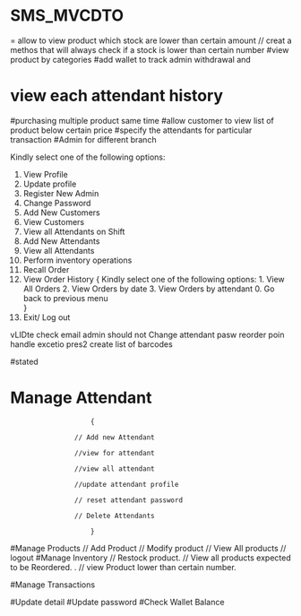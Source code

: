 # SMS_MVCDTO

= allow to view product which stock are lower than certain amount // creat a methos that will always check if a stock is lower than certain number 
#view product by categories
#add wallet to track  admin withdrawal and 
# view each attendant history
#purchasing multiple product same time
#allow customer to view list of product below certain price
#specify the attendants for particular transaction
#Admin for different branch

Kindly select one of the following options:
1. View Profile
2. Update profile
3. Register New Admin
4. Change Password
5. Add New Customers
6. View Customers
7. View all Attendants on Shift
8. Add New Attendants
9. View all Attendants
10. Perform inventory operations
11. Recall Order
12. View Order History
    {
        Kindly select one of the following options:
            1. View All Orders
            2. View Orders by date
            3. View Orders by attendant
            0. Go back to previous menu        
    }
0. Exit/ Log out




vLIDte check email
admin should not Change attendant pasw
reorder poin handle excetio pres2
create list of barcodes









#stated



#  Manage Attendant
                        {
                           
                    // Add new Attendant
                   
                    //view for attendant
                  
                    //view all attendant
                   
                    //update attendant profile
                   
                    // reset attendant password
                    
                    // Delete Attendants

                        }


#Manage Products 
                    // Add Product
                    // Modify product
                    // View All products
                    // logout
#Manage Inventory
                    // Restock product.
                    // View all products expected to be Reordered. .
                    // view Product lower than certain number.
     
#Manage Transactions 

#Update detail
#Update password
#Check Wallet Balance
   